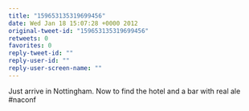 ```yaml
---
title: "159653135319699456"
date: Wed Jan 18 15:07:28 +0000 2012
original-tweet-id: "159653135319699456"
retweets: 0
favorites: 0
reply-tweet-id: ""
reply-user-id: ""
reply-user-screen-name: ""
---
```

Just arrive in Nottingham. Now to find the hotel and a bar with real ale #naconf
